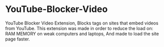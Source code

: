 # YouTube-Blocker-Video
YouTube Blocker Video Extension, Blocks tags on sites that embed videos from YouTube. This extension was made in order to reduce the load on: RAM MEMORY on weak computers and laptops, And made to load the site page faster.
